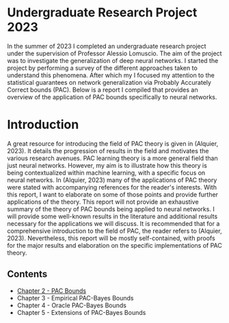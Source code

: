 # Undergraduate Research Project 2023

In the summer of 2023 I completed an undergraduate research project under the supervision of Professor Alessio Lomuscio. The aim of the project was to investigate the generalization of deep neural networks. I started the project by performing a survey of the different approaches taken to understand this phenomena. After which my I focused my attention to the statistical guarantees on network generalization via Probably Accurately Correct bounds (PAC). Below is a report I compiled that provides an overview of the application of PAC bounds specifically to neural networks.

# Introduction

A great resource for introducing the field of PAC theory is given in (Alquier, 2023). It details the progression of results in the field and motivates the various research avenues. PAC learning theory is a more general field than just neural networks. However, my aim is to illustrate how this theory is being contextualized within machine learning, with a specific focus on neural networks. In (Alquier, 2023) many of the applications of PAC theory were stated with accompanying references for the reader's interests. With this report, I want to elaborate on some of those points and provide further applications of the theory. This report will not provide an exhaustive summary of the theory of PAC bounds being applied to neural networks. I will provide some well-known results in the literature and additional results necessary for the applications we will discuss. It is recommended that for a comprehensive introduction to the field of PAC, the reader refers to (Alquier, 2023). Nevertheless, this report will be mostly self-contained, with proofs for the major results and elaboration on the specific implementations of PAC theory.

## Contents
- [Chapter 2 - PAC Bounds](/urop2023/2_PAC.html)
- Chapter 3 - Empirical PAC-Bayes Bounds
- Chapter 4 - Oracle PAC-Bayes Bounds
- Chapter 5 - Extensions of PAC-Bayes Bounds